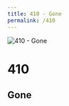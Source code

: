 ```yaml
---
title: 410 - Gone
permalink: /410
---
```

<div>
    <img src="http://i.imgur.com/KLOHcoz.jpg" alt="410 - Gone" />
    <h1>410</h1>
    <h2>Gone</h2>
</div>

